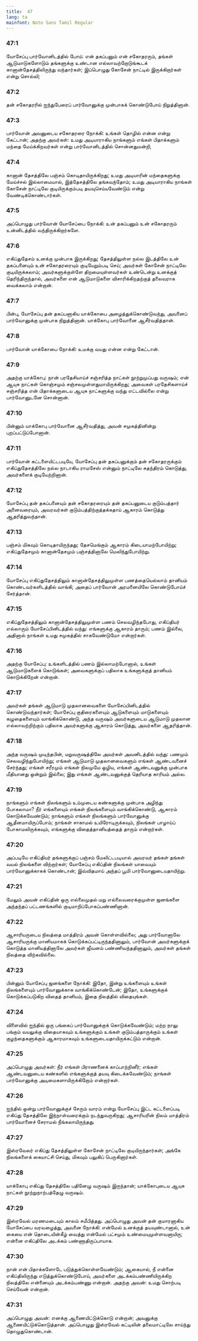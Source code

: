 ```yaml
---
title:  47
lang: ta
mainfont: Noto Sans Tamil Regular
---
```


###  47:1

யோசேப்பு பார்வோனிடத்தில் போய்: என் தகப்பனும் என் சகோதரரும், தங்கள் ஆடுமாடுகளோடும் தங்களுக்கு உண்டான எல்லாவற்றோடுங்கூடக் கானான்தேசத்திலிருந்து வந்தார்கள்; இப்பொழுது கோசேன் நாட்டில் இருக்கிறார்கள் என்று சொல்லி;

###  47:2

தன் சகோதரரில் ஐந்துபேரைப் பார்வோனுக்கு முன்பாகக் கொண்டுபோய் நிறுத்தினான்.

###  47:3

பார்வோன் அவனுடைய சகோதரரை நோக்கி: உங்கள் தொழில் என்ன என்று கேட்டான்; அதற்கு அவர்கள்: உமது அடியாராகிய நாங்களும் எங்கள் பிதாக்களும் மந்தை மேய்க்கிறவர்கள் என்று பார்வோனிடத்தில் சொன்னதுமன்றி,

###  47:4

கானான் தேசத்திலே பஞ்சம் கொடிதாயிருக்கிறது; உமது அடியாரின் மந்தைகளுக்கு மேய்ச்சல் இல்லாமையால், இத்தேசத்திலே தங்கவந்தோம்; உமது அடியாராகிய நாங்கள் கோசேன் நாட்டிலே குடியிருக்கும்படி தயவுசெய்யவேண்டும் என்று வேண்டிக்கொண்டார்கள்.

###  47:5

அப்பொழுது பார்வோன் யோசேப்பை நோக்கி: உன் தகப்பனும் உன் சகோதரரும் உன்னிடத்தில் வந்திருக்கிறார்களே.

###  47:6

எகிப்துதேசம் உனக்கு முன்பாக இருக்கிறது; தேசத்திலுள்ள நல்ல இடத்திலே உன் தகப்பனையும் உன் சகோதரரையும் குடியேறும்படி செய்; அவர்கள் கோசேன் நாட்டிலே குடியிருக்கலாம்; அவர்களுக்குள்ளே திறமையுள்ளவர்கள் உண்டென்று உனக்குத் தெரிந்திருந்தால், அவர்களை என் ஆடுமாடுகளை விசாரிக்கிறதற்குத் தலைவராக வைக்கலாம் என்றான்.

###  47:7

பின்பு, யோசேப்பு தன் தகப்பனாகிய யாக்கோபை அழைத்துக்கொண்டுவந்து, அவனைப் பார்வோனுக்கு முன்பாக நிறுத்தினான். யாக்கோபு பார்வோனை ஆசீர்வதித்தான்.

###  47:8

பார்வோன் யாக்கோபை நோக்கி: உமக்கு வயது என்ன என்று கேட்டான்.

###  47:9

அதற்கு யாக்கோபு: நான் பரதேசியாய்ச் சஞ்சரித்த நாட்கள் நூற்றுமுப்பது வருஷம்; என் ஆயுசு நாட்கள் கொஞ்சமும் சஞ்சலமுள்ளதுமாயிருக்கிறது; அவைகள் பரதேசிகளாய்ச் சஞ்சரித்த என் பிதாக்களுடைய ஆயுசு நாட்களுக்கு வந்து எட்டவில்லை என்று பார்வோனுடனே சொன்னான்.

###  47:10

பின்னும் யாக்கோபு பார்வோனை ஆசீர்வதித்து, அவன் சமுகத்தினின்று புறப்பட்டுப்போனான்.

###  47:11

பார்வோன் கட்டளையிட்டபடியே, யோசேப்பு தன் தகப்பனுக்கும் தன் சகோதரருக்கும் எகிப்துதேசத்திலே நல்ல நாடாகிய ராமசேஸ் என்னும் நாட்டிலே சுதந்திரம் கொடுத்து, அவர்களைக் குடியேற்றினான்.

###  47:12

யோசேப்பு தன் தகப்பனையும் தன் சகோதரரையும் தன் தகப்பனுடைய குடும்பத்தார் அனைவரையும், அவரவர்கள் குடும்பத்திற்குத்தக்கதாய் ஆகாரம் கொடுத்து ஆதரித்துவந்தான்.

###  47:13

பஞ்சம் மிகவும் கொடிதாயிருந்தது; தேசமெங்கும் ஆகாரம் கிடையாமற்போயிற்று; எகிப்துதேசமும் கானான்தேசமும் பஞ்சத்தினாலே மெலிந்துபோயிற்று.

###  47:14

யோசேப்பு எகிப்துதேசத்திலும் கானான்தேசத்திலுமுள்ள பணத்தையெல்லாம் தானியம் கொண்டவர்களிடத்தில் வாங்கி, அதைப் பார்வோன் அரமனையிலே கொண்டுபோய்ச் சேர்த்தான்.

###  47:15

எகிப்துதேசத்திலும் கானான்தேசத்திலுமுள்ள பணம் செலவழிந்தபோது, எகிப்தியர் எல்லாரும் யோசேப்பினிடத்தில் வந்து: எங்களுக்கு ஆகாரம் தாரும்; பணம் இல்லை, அதினால் நாங்கள் உமது சமுகத்தில் சாகவேண்டுமோ என்றார்கள்.

###  47:16

அதற்கு யோசேப்பு: உங்களிடத்தில் பணம் இல்லாமற்போனால், உங்கள் ஆடுமாடுகளைக் கொடுங்கள்; அவைகளுக்குப் பதிலாக உங்களுக்குத் தானியம் கொடுக்கிறேன் என்றான்.

###  47:17

அவர்கள் தங்கள் ஆடுமாடு முதலானவைகளை யோசேப்பினிடத்தில் கொண்டுவந்தார்கள்; யோசேப்பு குதிரைகளையும் ஆடுகளையும் மாடுகளையும் கழுதைகளையும் வாங்கிக்கொண்டு, அந்த வருஷம் அவர்களுடைய ஆடுமாடு முதலான எல்லாவற்றிற்கும் பதிலாக அவர்களுக்கு ஆகாரம் கொடுத்து, அவர்களை ஆதரித்தான்.

###  47:18

அந்த வருஷம் முடிந்தபின், மறுவருஷத்திலே அவர்கள் அவனிடத்தில் வந்து: பணமும் செலவழிந்துபோயிற்று; எங்கள் ஆடுமாடு முதலானவைகளும் எங்கள் ஆண்டவனைச் சேர்ந்தது; எங்கள் சரீரமும் எங்கள் நிலமுமே ஒழிய, எங்கள் ஆண்டவனுக்கு முன்பாக மீதியானது ஒன்றும் இல்லை; இது எங்கள் ஆண்டவனுக்குத் தெரியாத காரியம் அல்ல.

###  47:19

நாங்களும் எங்கள் நிலங்களும் உம்முடைய கண்களுக்கு முன்பாக அழிந்து போகலாமா? நீர் எங்களையும் எங்கள் நிலங்களையும் வாங்கிக்கொண்டு, ஆகாரம் கொடுக்கவேண்டும்; நாங்களும் எங்கள் நிலங்களும் பார்வோனுக்கு ஆதீனமாயிருப்போம்; நாங்கள் சாகாமல் உயிரோடிருக்கவும், நிலங்கள் பாழாய்ப் போகாமலிருக்கவும், எங்களுக்கு விதைத்தானியத்தைத் தாரும் என்றார்கள்.

###  47:20

அப்படியே எகிப்தியர் தங்களுக்குப் பஞ்சம் மேலிட்டபடியால் அவரவர் தங்கள் தங்கள் வயல் நிலங்களை விற்றார்கள்; யோசேப்பு எகிப்தின் நிலங்கள் யாவையும் பார்வோனுக்காகக் கொண்டான்; இவ்விதமாய் அந்தப் பூமி பார்வோனுடையதாயிற்று.

###  47:21

மேலும் அவன் எகிப்தின் ஒரு எல்லைமுதல் மறு எல்லைவரைக்குமுள்ள ஜனங்களை அந்தந்தப் பட்டணங்களில் குடிமாறிப்போகப்பண்ணினான்.

###  47:22

ஆசாரியருடைய நிலத்தை மாத்திரம் அவன் கொள்ளவில்லை; அது பார்வோனாலே ஆசாரியருக்கு மானியமாகக் கொடுக்கப்பட்டிருந்ததினாலும், பார்வோன் அவர்களுக்குக் கொடுத்த மானியத்தினாலே அவர்கள் ஜீவனம் பண்ணிவந்ததினாலும், அவர்கள் தங்கள் நிலத்தை விற்கவில்லை.

###  47:23

பின்னும் யோசேப்பு ஜனங்களை நோக்கி: இதோ, இன்று உங்களையும் உங்கள் நிலங்களையும் பார்வோனுக்காக வாங்கிக்கொண்டேன்; இதோ, உங்களுக்குக் கொடுக்கப்படுகிற விதைத் தானியம், இதை நிலத்தில் விதையுங்கள்.

###  47:24

விளைவில் ஐந்தில் ஒரு பங்கைப் பார்வோனுக்குக் கொடுக்கவேண்டும்; மற்ற நாலு பங்கும் வயலுக்கு விதையாகவும் உங்களுக்கும் உங்கள் குடும்பத்தாருக்கும் உங்கள் குழந்தைகளுக்கும் ஆகாரமாகவும் உங்களுடையதாயிருக்கட்டும் என்றான்.

###  47:25

அப்பொழுது அவர்கள்: நீர் எங்கள் பிராணனைக் காப்பாற்றினீர்; எங்கள் ஆண்டவனுடைய கண்களில் எங்களுக்குத் தயவு கிடைக்கவேண்டும்; நாங்கள் பார்வோனுக்கு அடிமைகளாயிருக்கிறோம் என்றார்கள்.

###  47:26

ஐந்தில் ஒன்று பார்வோனுக்குச் சேரும் வாரம் என்று யோசேப்பு இட்ட கட்டளைப்படி எகிப்து தேசத்திலே இந்நாள்வரைக்கும் நடந்துவருகிறது; ஆசாரியரின் நிலம் மாத்திரம் பார்வோனைச் சேராமல் நீங்கலாயிருந்தது.

###  47:27

இஸ்ரவேலர் எகிப்து தேசத்திலுள்ள கோசேன் நாட்டிலே குடியிருந்தார்கள்; அங்கே நிலங்களைக் கையாட்சி செய்து, மிகவும் பலுகிப் பெருகினார்கள்.

###  47:28

யாக்கோபு எகிப்து தேசத்திலே பதினேழு வருஷம் இருந்தான்; யாக்கோபுடைய ஆயுசு நாட்கள் நூற்றுநாற்பத்தேழு வருஷம்.

###  47:29

இஸ்ரவேல் மரணமடையும் காலம் சமீபித்தது. அப்பொழுது அவன் தன் குமாரனாகிய யோசேப்பை வரவழைத்து, அவனை நோக்கி: என்மேல் உனக்குத் தயவுண்டானால், உன் கையை என் தொடையின்கீழ் வைத்து என்மேல் பட்சமும் உண்மையுமுள்ளவனாயிரு; என்னை எகிப்திலே அடக்கம் பண்ணாதிருப்பாயாக.

###  47:30

நான் என் பிதாக்களோடே படுத்துக்கொள்ளவேண்டும்; ஆகையால், நீ என்னை எகிப்திலிருந்து எடுத்துக்கொண்டுபோய், அவர்களை அடக்கம்பண்ணியிருக்கிற நிலத்திலே என்னையும் அடக்கம்பண்ணு என்றான். அதற்கு அவன்: உமது சொற்படி செய்வேன் என்றான்.

###  47:31

அப்பொழுது அவன்: எனக்கு ஆணையிட்டுக்கொடு என்றான்; அவனுக்கு ஆணையிட்டுக்கொடுத்தான். அப்பொழுது இஸ்ரவேல் கட்டிலின் தலைமாட்டிலே சாய்ந்து தொழுதுகொண்டான்.

